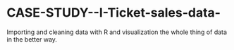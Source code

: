 # CASE-STUDY--I-Ticket-sales-data-
Importing and cleaning data with R and visualization the whole thing of data in the better way.
